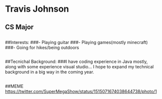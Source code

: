 # Travis Johnson
## CS Major
##
##Interests:
###- Playing guitar
###- Playing games(mostly minecraft)
###- Going for hikes/being outdoors
##
##Tecnichal Background:
###I have coding experience in Java mostly, along with some experience
visual studio... I hope to expand my technical background in a big way in
the coming year. 
##
##MEME
https://twitter.com/SuperMegaShow/status/1515071674038644738/photo/1
